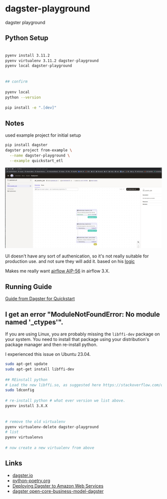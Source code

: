 # dagster-playground
dagster playground






## Python Setup


```bash

pyenv install 3.11.2
pyenv virtualenv 3.11.2 dagster-playground
pyenv local dagster-playground


## confirm

pyenv local
python --version

pip install -e ".[dev]"

```

## Notes

used example project for initial setup

```bash
pip install dagster
dagster project from-example \
  --name dagster-playground \
  --example quickstart_etl
```

![](docs/dagster-ui.png)

UI doesn't have any sort of authenication, so it's not really suitable for production use. and not sure they will add it. based on his [logic](https://github.com/dagster-io/dagster/issues/2219#issuecomment-1489873034)


Makes me really want [airflow  AIP-56](https://cwiki.apache.org/confluence/display/AIRFLOW/AIP-56+Extensible+user+management) in airflow 3.X.  


## Running Guide

[Guide from Dagster for Quickstart](guide.md)


## I get an error "ModuleNotFoundError: No module named '_ctypes'".

If you are using Linux, you are probably missing the `libffi-dev` package on your system. You need to install that package using your distribution's package manager and then re-install python.

I experienced this issue on Ubuntu 23.04.

```bash
sudo apt-get update
sudo apt-get install libffi-dev

## REinstall python
# Load the new libffi.so, as suggested here https://stackoverflow.com/questions/27022373/python3-importerror-no-module-named-ctypes-when-using-value-from-module-mul/48045929#48045929
sudo ldconfig

# re-install python # what ever version we list above.
pyenv install 3.X.X 


# remove the old virtualenv
pyenv virtualenv-delete dagster-playground
# list 
pyenv virtualenvs

# now create a new virtualenv from above
```





## Links

- [dagster.io](https://dagster.io/)
- [python-poetry.org](https://python-poetry.org/)
- [Deploying Dagster to Amazon Web Services](https://docs.dagster.io/deployment/guides/aws)
- [dagster open-core-business-model-dagster](https://dagster.io/blog/open-core-business-model-dagster)